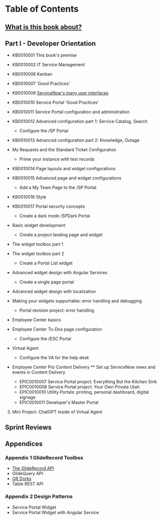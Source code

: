 # Table of Contents

## [What is this book about?](ch00.md)

## Part I - Developer Orientation
* KB0010001 This book's premise
* KB0010002 IT Service Management
* KB0010006 Kanban
* KB0010007 'Good Practices'

* KB0010009 [ServiceNow's many user interfaces](KB0010009.md)
* KB0010010 Service Portal 'Good Practices'
* KB0010011 Service Portal configuration and administration
* KB0010012 Advanced configuration part 1: Service Catalog, Search
    * Configure the /SP Portal
* KB0010013 Advanced configuration part 2: Knowledge, Outage
* My Requests and the Standard Ticket Configuration
    * Prime your instance with test records
* KB0010014 Page layouts and widget configurations
* KB0010015 Advanced page and widget configurations
    * Add a My Team Page to the /SP Portal
* KB0010016 Style
* KB0010017 Portal security concepts
    * Create a dark mode /SPDark Portal
* Basic widget development
    * Create a project landing page and widget
* The widget toolbox part 1
* The widget toolbox part 2
    * Create a Portal List widget
* Advanced widget design with Angular Services
    * Create a single page portal
* Advanced widget design with localization
* Making your widgets supportable: error handling and debugging
    * Portal revision project: error handling
* Employee Center basics
* Employee Center To-Dos page configuration
    * Configure the /ESC Portal
* Virtual Agent
    * Configure the VA for the help desk
* Employee Center Pro Content Delivery
** Set up ServiceNow news and events in Content Delivery
    * EPIC0010007 Service Portal project: Everything But the Kitchen Sink
    * EPIC0010008 Service Portal project: Your Own Private Utah
    * EPIC0010010 Utility Portals: printing, personal dashboard, digital signage
    * EPIC0010011 Developer's Master Portal

03. Mini Project: ChatGPT inside of Virtual Agent




## Sprint Reviews


## Appendices

### Appendix 1 GlideRecord Toolbox
* [The GlideRecord API](a2_01.md)
* GlideQuery API
* [GR Dorks](a2_02.md)
* Table REST API

### Appendix 2 Design Patterns
* Service Portal Widget
* Service Portal Widget with Angular Service

